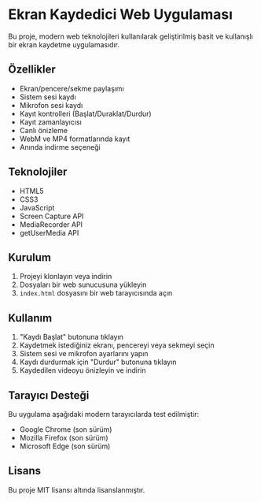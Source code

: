 # Ekran Kaydedici Web Uygulaması

Bu proje, modern web teknolojileri kullanılarak geliştirilmiş basit ve kullanışlı bir ekran kaydetme uygulamasıdır.

## Özellikler

- Ekran/pencere/sekme paylaşımı
- Sistem sesi kaydı
- Mikrofon sesi kaydı
- Kayıt kontrolleri (Başlat/Duraklat/Durdur)
- Kayıt zamanlayıcısı
- Canlı önizleme
- WebM ve MP4 formatlarında kayıt
- Anında indirme seçeneği

## Teknolojiler

- HTML5
- CSS3
- JavaScript
- Screen Capture API
- MediaRecorder API
- getUserMedia API

## Kurulum

1. Projeyi klonlayın veya indirin
2. Dosyaları bir web sunucusuna yükleyin
3. `index.html` dosyasını bir web tarayıcısında açın

## Kullanım

1. "Kaydı Başlat" butonuna tıklayın
2. Kaydetmek istediğiniz ekranı, pencereyi veya sekmeyi seçin
3. Sistem sesi ve mikrofon ayarlarını yapın
4. Kaydı durdurmak için "Durdur" butonuna tıklayın
5. Kaydedilen videoyu önizleyin ve indirin

## Tarayıcı Desteği

Bu uygulama aşağıdaki modern tarayıcılarda test edilmiştir:

- Google Chrome (son sürüm)
- Mozilla Firefox (son sürüm)
- Microsoft Edge (son sürüm)

## Lisans

Bu proje MIT lisansı altında lisanslanmıştır.
